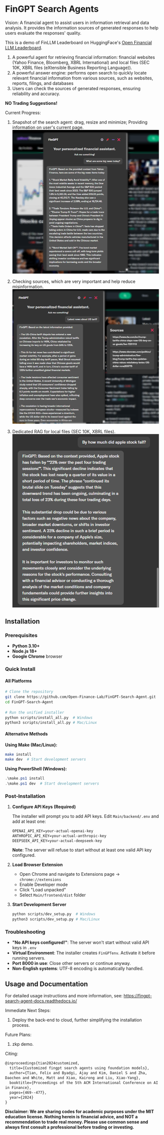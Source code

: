 # FinGPT Search Agents

Vision: A financial agent to assist users in information retrieval and data analysis. It provides the information sources of generated responses to help users evaluate the responses' quality.
 
This is a demo of FinLLM Leaderboard on HuggingFace's [Open Financial LLM Leaderboard](https://huggingface.co/spaces/TheFinAI/Open-Financial-LLM-Leaderboard).

1. A powerful agent for retrieving financial information: financial websites (Yahoo Finance, Bloomberg, XBRL International) and local files (SEC 10K, XBRL files (eXtensible Business Reporting Language)).
2. A powerful answer engine: performs open search to quickly locate relevant financial information from various sources, such as websites, reports, filings, and databases
3. Users can check the sources of generated responses, ensuring reliability and accuracy.

**NO Trading Suggestions!**

Current Progress:

1. Snapshot of the search agent: drag, resize and minimize; Providing information on user's current page.
   ![image](Docs/source/_static/images/F4.0_1.png)

2. Checking sources, which are very important and help reduce misinformation.
   ![image](Docs/source/_static/images/F4.0_Source.png)

3. Dedicated RAG for local files (SEC 10K, XBRL files).
   ![image](Docs/source/_static/images/F4.0_RAG_1.png)


## Installation

### Prerequisites

- **Python 3.10+** 
- **Node.js 18+**
- **Google Chrome** browser

### Quick Install

#### All Platforms

```bash
# Clone the repository
git clone https://github.com/Open-Finance-Lab/FinGPT-Search-Agent.git
cd FinGPT-Search-Agent

# Run the unified installer
python scripts/install_all.py  # Windows
python3 scripts/install_all.py # Mac/Linux
```

#### Alternative Methods

**Using Make (Mac/Linux):**
```bash
make install
make dev  # Start development servers
```

**Using PowerShell (Windows):**
```powershell
.\make.ps1 install
.\make.ps1 dev  # Start development servers
```

### Post-Installation

1. **Configure API Keys (Required)**
   
   The installer will prompt you to add API keys. Edit `Main/backend/.env` and add at least one:
   ```
   OPENAI_API_KEY=your-actual-openai-key
   ANTHROPIC_API_KEY=your-actual-anthropic-key
   DEEPSEEK_API_KEY=your-actual-deepseek-key
   ```
   
   **Note**: The server will refuse to start without at least one valid API key configured.

2. **Load Browser Extension**
   
   - Open Chrome and navigate to Extensions page → `chrome://extensions`
   - Enable Developer mode
   - Click "Load unpacked"
   - Select `Main/frontend/dist` folder

3. **Start Development Server**
   
   ```bash
   python scripts/dev_setup.py  # Windows
   python3 scripts/dev_setup.py # Mac/Linux
   ```

### Troubleshooting

- **"No API keys configured!"**: The server won't start without valid API keys in `.env`
- **Virtual Environment**: The installer creates `FinGPTenv`. Activate it before running servers.
- **Port 8000 in use**: Close other servers or continue anyway.
- **Non-English systems**: UTF-8 encoding is automatically handled.

## Usage and Documentation

For detailed usage instructions and more information, see: https://fingpt-search-agent-docs.readthedocs.io/


Immediate Next Steps:
1. Deploy the back-end to cloud, further simplifying the installation process.

Future Plans:
1. zkp demo.

Citing:

```
@inproceedings{tian2024customized,
  title={Customized fingpt search agents using foundation models},
  author={Tian, Felix and Byadgi, Ajay and Kim, Daniel S and Zha, Daochen and White, Matt and Xiao, Kairong and Liu, Xiao-Yang},
  booktitle={Proceedings of the 5th ACM International Conference on AI in Finance},
  pages={469--477},
  year={2024}
}
```


**Disclaimer: We are sharing codes for academic purposes under the MIT education license. Nothing herein is financial 
advice, and NOT a recommendation to trade real money. Please use common sense and always first consult a professional
before trading or investing.**
